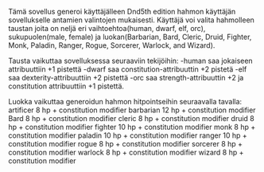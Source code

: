 Tämä sovellus generoi käyttäjälleen Dnd5th edition hahmon käyttäjän sovellukselle antamien valintojen mukaisesti. Käyttäjä voi valita hahmolleen taustan joita on neljä eri vaihtoehtoa(human, dwarf, elf, orc), sukupuolen(male, female) ja luokan(Barbarian, Bard, Cleric, Druid, Fighter, Monk, Paladin, Ranger, Rogue, Sorcerer, Warlock, and Wizard).

Tausta vaikuttaa sovelluksessa seuraaviin tekijöihin: 
-human saa jokaiseen attribuuttiin +1 pistettä
-dwarf saa constitution-attribuuttin +2 pistetä
-elf saa dexterity-attribuuttiin +2 pistettä
-orc saa strength-attribuuttin +2 ja constitution attribuuttiin +1 pistettä.

Luokka vaikuttaa generoidun hahmon hitpointseihin seuraavalla tavalla:
artificer 8 hp + constitution modifier
barbarian 12 hp + constitution modifier
Bard 8 hp + constitution modifier
cleric 8 hp + constitution modifier
druid 8 hp + constitution modifier
fighter 10 hp + constitution modifier
monk 8 hp + constitution modifier
paladin 10 hp + constitution modifier
ranger 10 hp + constitution modifier
rogue 8 hp + constitution modifier
sorcerer 8 hp + constitution modifier
warlock 8 hp + constitution modifier
wizard 8 hp + constitution modifier
